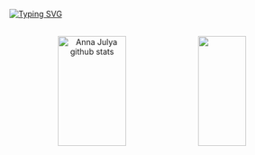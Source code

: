 
[![Typing SVG](https://readme-typing-svg.herokuapp.com/?color=fd18fc&size=35&center=true&vCenter=true&width=1000&lines=HELLO,+My+name+is+Anna+Julya;I'm+19+years+old;I'm+from+Brazil;I+Graduated+systems+Development;Be+Welcome!+:%29)](https://git.io/typing-svg)

<br> 
<div align="center">  
  <img width="49%" height="195px" src="https://github-readme-stats.vercel.app/api?username=AnnaJulyaVieira&show_icons=true&count_private=true&hide_border=true&title_color=fd18fc&icon_color=fd18fc&text_color=FFFFFF&bg_color=0d1117" alt="Anna Julya github stats" /> 
  <img width="41%" height="195px" src="https://github-readme-stats.vercel.app/api/top-langs/?username=AnnaJulyaVieira&layout=compact&hide_border=true&title_color=fd18fc&text_color=FFFFFF&bg_color=0d1117" />
</div>
